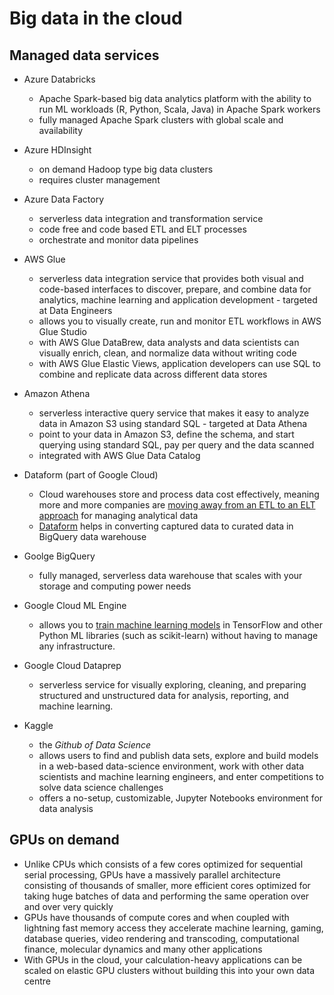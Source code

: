 # Big data in the cloud

## Managed data services

* Azure Databricks
  * Apache Spark-based big data analytics platform with the ability to run ML workloads (R, Python, Scala, Java) in Apache Spark workers
  * fully managed Apache Spark clusters with global scale and availability

* Azure HDInsight
  * on demand Hadoop type big data clusters
  * requires cluster management

* Azure Data Factory
  * serverless data integration and transformation service
  * code free and code based ETL and ELT processes
  * orchestrate and monitor data pipelines

* AWS Glue
  * serverless data integration service that provides both visual and code-based interfaces to discover, prepare, and combine data for analytics, machine learning and application development - targeted at Data Engineers
  * allows you to visually create, run and monitor ETL workflows in AWS Glue Studio
  * with AWS Glue DataBrew, data analysts and data scientists can visually enrich, clean, and normalize data without writing code
  * with AWS Glue Elastic Views, application developers can use SQL to combine and replicate data across different data stores

* Amazon Athena
  * serverless interactive query service that makes it easy to analyze data in Amazon S3 using standard SQL - targeted at Data Athena
  * point to your data in Amazon S3, define the schema, and start querying using standard SQL, pay per query and the data scanned
  * integrated with AWS Glue Data Catalog

* Dataform (part of Google Cloud)
  * Cloud warehouses store and process data cost effectively, meaning more and more companies are [moving away from an ETL to an ELT approach](https://dataform.co/etl-vs-elt) for managing analytical data
  * [Dataform](https://dataform.co) helps in converting captured data to curated data in BigQuery data warehouse
* Goolge BigQuery
  * fully managed, serverless data warehouse that scales with your storage and computing power needs
* Google Cloud ML Engine
  * allows you to [train machine learning models](https://towardsdatascience.com/how-to-train-machine-learning-models-in-the-cloud-using-cloud-ml-engine-3f0d935294b3) in TensorFlow and other Python ML libraries (such as scikit-learn) without having to manage any infrastructure.
* Google Cloud Dataprep
  * serverless service for visually exploring, cleaning, and preparing structured and unstructured data for analysis, reporting, and machine learning.

* Kaggle
  * the *Github of Data Science*
  * allows users to find and publish data sets, explore and build models in a web-based data-science environment, work with other data scientists and machine learning engineers, and enter competitions to solve data science challenges  
  * offers a no-setup, customizable, Jupyter Notebooks environment for data analysis

## GPUs on demand

* Unlike CPUs which consists of a few cores optimized for sequential serial processing, GPUs have a massively parallel architecture consisting of thousands of smaller, more efficient cores optimized for taking huge batches of data and performing the same operation over and over very quickly
* GPUs have thousands of compute cores and when coupled with lightning fast memory access they accelerate machine learning, gaming, database queries, video rendering and transcoding, computational finance, molecular dynamics and many other applications
* With GPUs in the cloud, your calculation-heavy applications can be scaled on elastic GPU clusters without building this into your own data centre
